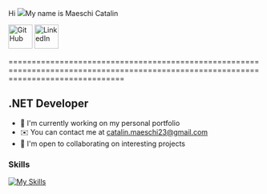 Hi ![](https://user-images.githubusercontent.com/18350557/176309783-0785949b-9127-417c-8b55-ab5a4333674e.gif)My name is Maeschi Catalin <p><a href="https://github.com/peterthehan"><img alt="GitHub" title="GitHub" height="48" width="48" src="assets/github.svg"></a>
<a href="https://www.linkedin.com/in/peterthehan"><img alt="LinkedIn" title="LinkedIn" height="48" width="48" src="assets/linkedin.svg"></a></p>

=====================================================================================================================================

.NET Developer
-------------------
*   🚀  I'm currently working on my personal portfolio
*   ✉️  You can contact me at [catalin.maeschi23@gmail.com](mailto:catalin.maeschi23@gmail.com)
*   🤝  I'm open to collaborating on interesting projects  

### Skills 
[![My Skills](https://skillicons.dev/icons?i=cs,dotnet,unity,git,mysql,sqlite,ts,js,react)](https://skillicons.dev)
